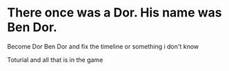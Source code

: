 # There once was a Dor. His name was Ben Dor.
Become Dor Ben Dor and fix the timeline or something i don't know

Toturial and all that is in the game
